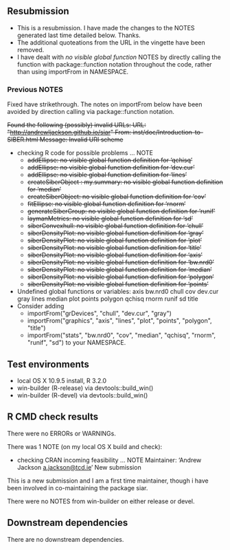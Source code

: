 
## Resubmission

* This is a resubmission. I have made the changes to the NOTES generated last time detailed below. Thanks.
* The additional quoteations from the URL in the vingette have been removed.
* I have dealt with *no visible global function* NOTES by directly calling the function with package::function notation throughout the code, rather than using importFrom in NAMESPACE.


### Previous NOTES

Fixed have strikethrough. The notes on importFrom below have been avoided by direction calling via package::function notation.

~~Found the following (possibly) invalid URLs:
  URL: "http://andrewljackson.github.io/siar"
    From: inst/doc/Introduction-to-SIBER.html
    Message: Invalid URI scheme~~

* checking R code for possible problems ... NOTE
   * ~~addEllipse: no visible global function definition for ‘qchisq’~~
   * ~~addEllipse: no visible global function definition for ‘dev.cur’~~
   * ~~addEllipse: no visible global function definition for ‘lines’~~
   * ~~createSiberObject : my.summary: no visible global function definition
  for ‘median’~~
   * ~~createSiberObject: no visible global function definition for ‘cov’~~
   * ~~fitEllipse: no visible global function definition for ‘rnorm’~~
   * ~~generateSiberGroup: no visible global function definition for ‘runif’~~
   * ~~laymanMetrics: no visible global function definition for ‘sd’~~
   * ~~siberConvexhull: no visible global function definition for ‘chull’~~
   * ~~siberDensityPlot: no visible global function definition for ‘gray’~~
   * ~~siberDensityPlot: no visible global function definition for ‘plot’~~
   * ~~siberDensityPlot: no visible global function definition for ‘title’~~
   * ~~siberDensityPlot: no visible global function definition for ‘axis’~~
   * ~~siberDensityPlot: no visible global function definition for ‘bw.nrd0’~~
   * ~~siberDensityPlot: no visible global function definition for ‘median’~~
   * ~~siberDensityPlot: no visible global function definition for ‘polygon’~~
   * ~~siberDensityPlot: no visible global function definition for ‘points’~~
* Undefined global functions or variables:
  axis bw.nrd0 chull cov dev.cur gray lines median plot points polygon
  qchisq rnorm runif sd title
* Consider adding
   * importFrom("grDevices", "chull", "dev.cur", "gray")
   * importFrom("graphics", "axis", "lines", "plot", "points", "polygon",
             "title")
   * importFrom("stats", "bw.nrd0", "cov", "median", "qchisq", "rnorm",
             "runif", "sd") to your NAMESPACE.


## Test environments
* local OS X 10.9.5 install, R 3.2.0
* win-builder (R-release) via devtools::build_win()
* win-builder (R-devel) via devtools::build_win()

## R CMD check results
There were no ERRORs or WARNINGs. 

There was 1 NOTE (on my local OS X build and check):

* checking CRAN incoming feasibility ... NOTE
Maintainer: ‘Andrew Jackson <a.jackson@tcd.ie>’
New submission

This is a new submission and I am a first time maintainer, though i have been involved in co-maintaining the package siar.

There were no NOTES from win-builder on either release or devel.

## Downstream dependencies
There are no downstream dependencies.

